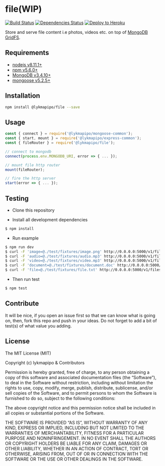 # file(WIP)

[![Build Status](https://travis-ci.org/lykmapipo/file.svg?branch=master)](https://travis-ci.org/lykmapipo/file)
[![Dependencies Status](https://david-dm.org/lykmapipo/file/status.svg?style=flat-square)](https://david-dm.org/lykmapipo/file)
[![Deploy to Heroku](https://www.herokucdn.com/deploy/button.png)](https://heroku.com/deploy?template=https://github.com/lykmapipo/file/tree/master)

Store and serve file content i.e photos, videos etc. on top of [MongoDB GridFS](https://docs.mongodb.com/manual/core/gridfs/).

## Requirements

- [nodejs v8.11.1+](https://nodejs.org)
- [npm v5.6.0+](https://www.npmjs.com/)
- [MongoDB v3.4.10+](https://www.mongodb.com/)
- [mongoose v5.2.5+](https://github.com/Automattic/mongoose)

## Installation

```sh
npm install @lykmapipo/file --save
```

## Usage

```js
const { connect } = require('@lykmapipo/mongoose-common');
const { start, mount } = require('@lykmapipo/express-common');
const { fileRouter } = require('@lykmapipo/file');

// connect to mongodb
connect(process.env.MONGODB_URI, error => { ... });

// mount file http router
mount(fileRouter);

// fire the http server
start(error => { ... });
```

## Testing

- Clone this repository

- Install all development dependencies

```sh
$ npm install
```

- Run example

```sh
$ npm run dev
$ curl -F 'image=@./test/fixtures/image.png' http://0.0.0.0:5000/v1/files/images
$ curl -F 'audio=@./test/fixtures/audio.mp3' http://0.0.0.0:5000/v1/files/audios
$ curl -F 'video=@./test/fixtures/video.mp3' http://0.0.0.0:5000/v1/files/videos
$ curl -F 'document=@./test/fixtures/document.doc' http://0.0.0.0:5000/v1/files/documents
$ curl -F 'file=@./test/fixtures/file.txt' http://0.0.0.0:5000/v1/files/files
```

- Then run test

```sh
$ npm test
```

## Contribute

It will be nice, if you open an issue first so that we can know what is going on, then, fork this repo and push in your ideas. Do not forget to add a bit of test(s) of what value you adding.

## License

The MIT License (MIT)

Copyright (c) lykmapipo & Contributors

Permission is hereby granted, free of charge, to any person obtaining a copy of this software and associated documentation files (the “Software”), to deal in the Software without restriction, including without limitation the rights to use, copy, modify, merge, publish, distribute, sublicense, and/or sell copies of the Software, and to permit persons to whom the Software is furnished to do so, subject to the following conditions:

The above copyright notice and this permission notice shall be included in all copies or substantial portions of the Software.

THE SOFTWARE IS PROVIDED “AS IS”, WITHOUT WARRANTY OF ANY KIND, EXPRESS OR IMPLIED, INCLUDING BUT NOT LIMITED TO THE WARRANTIES OF MERCHANTABILITY, FITNESS FOR A PARTICULAR PURPOSE AND NONINFRINGEMENT. IN NO EVENT SHALL THE AUTHORS OR COPYRIGHT HOLDERS BE LIABLE FOR ANY CLAIM, DAMAGES OR OTHER LIABILITY, WHETHER IN AN ACTION OF CONTRACT, TORT OR OTHERWISE, ARISING FROM, OUT OF OR IN CONNECTION WITH THE SOFTWARE OR THE USE OR OTHER DEALINGS IN THE SOFTWARE.

